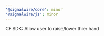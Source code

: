 ```yaml
---
'@signalwire/core': minor
'@signalwire/js': minor
---
```


CF SDK: Allow user to raise/lower thier hand
